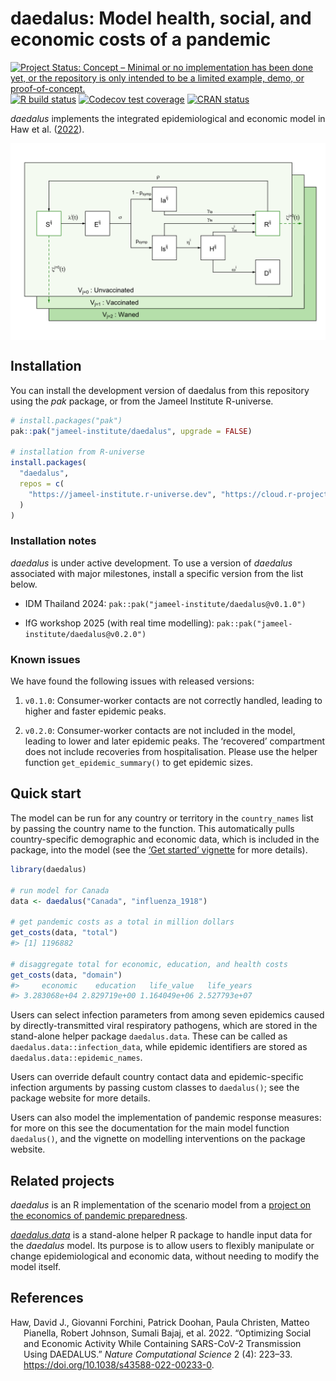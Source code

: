
<!-- README.md is generated from README.Rmd. Please edit that file -->

# daedalus: Model health, social, and economic costs of a pandemic

<!-- badges: start -->

[![Project Status: Concept – Minimal or no implementation has been done
yet, or the repository is only intended to be a limited example, demo,
or
proof-of-concept.](https://www.repostatus.org/badges/latest/concept.svg)](https://www.repostatus.org/#concept)
[![R build
status](https://github.com/jameel-institute/daedalus/workflows/R-CMD-check/badge.svg)](https://github.com/jameel-institute/daedalus/actions/workflows/R-CMD-check.yaml)
[![Codecov test
coverage](https://codecov.io/gh/jameel-institute/daedalus/branch/main/graph/badge.svg)](https://app.codecov.io/gh/jameel-institute/daedalus?branch=main)
[![CRAN
status](https://www.r-pkg.org/badges/version/daedalus)](https://CRAN.R-project.org/package=daedalus)
<!-- badges: end -->

*daedalus* implements the integrated epidemiological and economic model
in Haw et al. ([2022](#ref-haw2022)).

<img src="man/figures/daedalus.png" align="center" style = "border: none; float: center;" width = "800px">

## Installation

You can install the development version of daedalus from this repository
using the *pak* package, or from the Jameel Institute R-universe.

``` r
# install.packages("pak")
pak::pak("jameel-institute/daedalus", upgrade = FALSE)

# installation from R-universe
install.packages(
  "daedalus", 
  repos = c(
    "https://jameel-institute.r-universe.dev", "https://cloud.r-project.org"
  )
)
```

### Installation notes

*daedalus* is under active development. To use a version of *daedalus*
associated with major milestones, install a specific version from the
list below.

- IDM Thailand 2024: `pak::pak("jameel-institute/daedalus@v0.1.0")`

- IfG workshop 2025 (with real time modelling):
  `pak::pak("jameel-institute/daedalus@v0.2.0")`

### Known issues

We have found the following issues with released versions:

1.  `v0.1.0`: Consumer-worker contacts are not correctly handled,
    leading to higher and faster epidemic peaks.

2.  `v0.2.0`: Consumer-worker contacts are not included in the model,
    leading to lower and later epidemic peaks. The ‘recovered’
    compartment does not include recoveries from hospitalisation. Please
    use the helper function `get_epidemic_summary()` to get epidemic
    sizes.

## Quick start

The model can be run for any country or territory in the `country_names`
list by passing the country name to the function. This automatically
pulls country-specific demographic and economic data, which is included
in the package, into the model (see the [‘Get started’
vignette](https://jameel-institute.github.io/daedalus/articles/daedalus.html)
for more details).

``` r
library(daedalus)

# run model for Canada
data <- daedalus("Canada", "influenza_1918")

# get pandemic costs as a total in million dollars
get_costs(data, "total")
#> [1] 1196882

# disaggregate total for economic, education, and health costs
get_costs(data, "domain")
#>     economic    education   life_value   life_years 
#> 3.283068e+04 2.829719e+00 1.164049e+06 2.527793e+07
```

Users can select infection parameters from among seven epidemics caused
by directly-transmitted viral respiratory pathogens, which are stored in
the stand-alone helper package `daedalus.data`. These can be called as
`daedalus.data::infection_data`, while epidemic identifiers are stored
as `daedalus.data::epidemic_names`.

Users can override default country contact data and epidemic-specific
infection arguments by passing custom classes to `daedalus()`; see the
package website for more details.

Users can also model the implementation of pandemic response measures:
for more on this see the documentation for the main model function
`daedalus()`, and the vignette on modelling interventions on the package
website.

## Related projects

*daedalus* is an R implementation of the scenario model from a [project
on the economics of pandemic
preparedness](https://github.com/robj411/p2_drivers).

[*daedalus.data*](https://github.com/jameel-institute/daedalus.data) is
a stand-alone helper R package to handle input data for the *daedalus*
model. Its purpose is to allow users to flexibly manipulate or change
epidemiological and economic data, without needing to modify the model
itself.

## References

<div id="refs" class="references csl-bib-body hanging-indent"
entry-spacing="0">

<div id="ref-haw2022" class="csl-entry">

Haw, David J., Giovanni Forchini, Patrick Doohan, Paula Christen, Matteo
Pianella, Robert Johnson, Sumali Bajaj, et al. 2022. “Optimizing Social
and Economic Activity While Containing SARS-CoV-2 Transmission Using
DAEDALUS.” *Nature Computational Science* 2 (4): 223–33.
<https://doi.org/10.1038/s43588-022-00233-0>.

</div>

</div>
